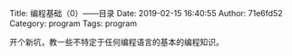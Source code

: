 Title: 编程基础（0）——目录
Date: 2019-02-15 16:40:55
Author: 71e6fd52
Category: program
Tags: program

开个新坑，教一些不特定于任何编程语言的基本的编程知识。
